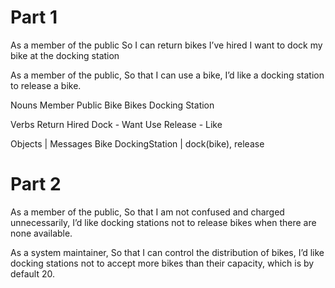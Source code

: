 # Part 1
As a member of the public
So I can return bikes I’ve hired
I want to dock my bike at the docking station

As a member of the public,
So that I can use a bike,
I’d like a docking station to release a bike.

Nouns
Member
Public
Bike
Bikes
Docking Station

Verbs
Return
Hired
Dock -
Want
Use
Release -
Like

Objects | Messages
Bike
DockingStation | dock(bike), release


# Part 2
As a member of the public,
So that I am not confused and charged unnecessarily,
I’d like docking stations not to release bikes when there are none available.

As a system maintainer,
So that I can control the distribution of bikes,
I’d like docking stations not to accept more bikes than their capacity, which is by default 20.

